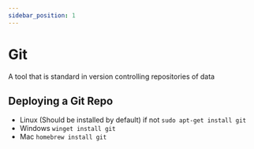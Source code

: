 ```yaml
---
sidebar_position: 1
---
```


# Git

A tool that is standard in version controlling repositories of data

## Deploying a Git Repo

* Linux (Should be installed by default) if not `sudo apt-get install git`
* Windows `winget install git`
* Mac `homebrew install git`
